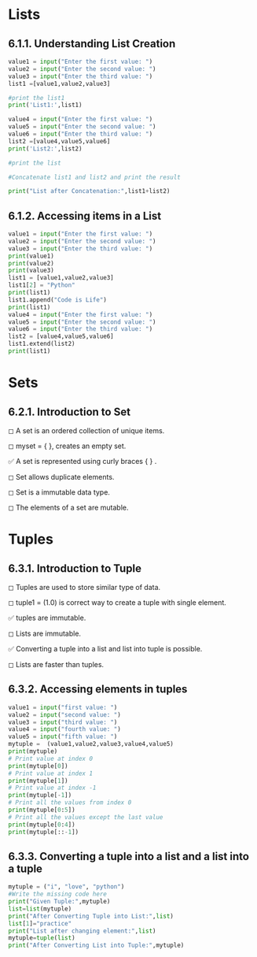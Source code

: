 # Lists

## 6.1.1. Understanding List Creation


```python
value1 = input("Enter the first value: ")
value2 = input("Enter the second value: ")
value3 = input("Enter the third value: ")
list1 =[value1,value2,value3]

#print the list1
print('List1:',list1)

value4 = input("Enter the first value: ")
value5 = input("Enter the second value: ")
value6 = input("Enter the third value: ")
list2 =[value4,value5,value6]
print('List2:',list2)

#print the list

#Concatenate list1 and list2 and print the result

print("List after Concatenation:",list1+list2)
```

## 6.1.2. Accessing items in a List


```python
value1 = input("Enter the first value: ")
value2 = input("Enter the second value: ")
value3 = input("Enter the third value: ")
print(value1)
print(value2)
print(value3)
list1 = [value1,value2,value3]
list1[2] = "Python"
print(list1)
list1.append("Code is Life")
print(list1)
value4 = input("Enter the first value: ")
value5 = input("Enter the second value: ")
value6 = input("Enter the third value: ")
list2 = [value4,value5,value6]
list1.extend(list2)
print(list1)
```

# Sets

## 6.2.1. Introduction to Set

◻ A set is an ordered collection of unique items.

◻ myset = { }, creates an empty set.

✅ A set is represented using curly braces { } .

◻ Set allows duplicate elements.

◻ Set is a immutable data type.

◻ The elements of a set are mutable.

# Tuples

## 6.3.1. Introduction to Tuple

◻ Tuples are used to store similar type of data.

◻ tuple1 = (1.0) is correct way to create a tuple with single element.

✅ tuples are immutable.

◻ Lists are immutable.

✅ Converting a tuple into a list and list into tuple is possible.

◻ Lists are faster than tuples.

## 6.3.2. Accessing elements in tuples


```python
value1 = input("first value: ")
value2 = input("second value: ")
value3 = input("third value: ")
value4 = input("fourth value: ")
value5 = input("fifth value: ")
mytuple =  (value1,value2,value3,value4,value5)
print(mytuple)
# Print value at index 0
print(mytuple[0])
# Print value at index 1
print(mytuple[1])
# Print value at index -1
print(mytuple[-1])
# Print all the values from index 0
print(mytuple[0:5])
# Print all the values except the last value
print(mytuple[0:4])
print(mytuple[::-1])
```

## 6.3.3. Converting a tuple into a list and a list into a tuple


```python
mytuple = ("i", "love", "python")
#Write the missing code here
print("Given Tuple:",mytuple)
list=list(mytuple)
print("After Converting Tuple into List:",list)
list[1]="practice"
print("List after changing element:",list)
mytuple=tuple(list)
print("After Converting List into Tuple:",mytuple)
```
